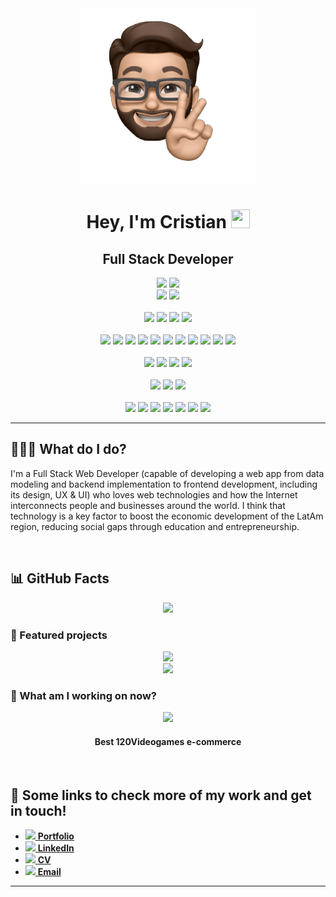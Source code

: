 <div align="center">
  <a href="https://github.com/cristianblar">
    <img src="https://raw.githubusercontent.com/cristianblar/cristianblar/main/happy_cris.png" width="280" height="280" />
  </a>
  <h1>Hey, I'm Cristian <img src="https://media.tenor.com/images/30169e4a670daf12443df7d2dd140176/tenor.gif" width="30" height="30" /></h1>
  <h2>Full Stack Developer</h2>
  <a href="https://www.apple.com/macos/big-sur/"><img src="https://img.shields.io/static/v1?style=plastic&labelColor=c7009b&color=61e043&logoColor=white&logo=macos&label=OS&message=MacOS" /></a>
  <a href="https://ubuntu.com/"><img src="https://img.shields.io/static/v1?style=plastic&labelColor=c7009b&color=61e043&logoColor=white&logo=ubuntu&label=OS&message=Ubuntu" /></a>
  <br />
  <a href="https://code.visualstudio.com/"><img src="https://img.shields.io/static/v1?style=plastic&labelColor=c7009b&color=61e043&logoColor=white&logo=visual-studio-code&label=Editor&message=VSCode" /></a>
  <a href="https://jupyter.org/"><img src="https://img.shields.io/static/v1?style=plastic&labelColor=c7009b&color=61e043&logoColor=white&logo=jupyter&label=Editor&message=Jupyter" /></a>
  <br />
  <br />
  <a href="https://www.typescriptlang.org/"><img src="https://img.shields.io/static/v1?style=plastic&labelColor=c7009b&color=61e043&logoColor=white&logo=typescript&label=Language&message=TypeScript" /></a>
  <a href="https://www.javascript.com/"><img src="https://img.shields.io/static/v1?style=plastic&labelColor=c7009b&color=61e043&logoColor=white&logo=javascript&label=Language&message=JavaScript" /></a>
  <a href="https://www.python.org/"><img src="https://img.shields.io/static/v1?style=plastic&labelColor=c7009b&color=61e043&logoColor=white&logo=python&label=Language&message=Python" /></a>
  <a href="https://cplusplus.com/"><img src="https://img.shields.io/static/v1?style=plastic&labelColor=c7009b&color=61e043&logoColor=white&logo=c%2B%2B&label=Language&message=C%2B%2B" /></a>
  <br />
  <br />
  <a href="https://www.w3.org/html/"><img src="https://img.shields.io/static/v1?style=plastic&labelColor=c7009b&color=61e043&logoColor=white&logo=html5&label=Frontend&message=HTML5" /></a>
  <a href="https://www.w3.org/Style/CSS/"><img src="https://img.shields.io/static/v1?style=plastic&labelColor=c7009b&color=61e043&logoColor=white&logo=css3&label=Frontend&message=CSS3" /></a>
  <a href="https://sass-lang.com/"><img src="https://img.shields.io/static/v1?style=plastic&labelColor=c7009b&color=61e043&logoColor=white&logo=sass&label=Frontend&message=SASS" /></a>
  <a href="https://tailwindcss.com/"><img src="https://img.shields.io/static/v1?style=plastic&labelColor=c7009b&color=61e043&logoColor=white&logo=tailwind-css&label=Frontend&message=Tailwind%20CSS" /></a>
  <a href="https://getbootstrap.com/"><img src="https://img.shields.io/static/v1?style=plastic&labelColor=c7009b&color=61e043&logoColor=white&logo=bootstrap&label=Frontend&message=Bootstrap" /></a>
  <a href="https://postcss.org/"><img src="https://img.shields.io/static/v1?style=plastic&labelColor=c7009b&color=61e043&logoColor=white&logo=postcss&label=Frontend&message=PostCSS" /></a>
  <a href="https://www.webcomponents.org/"><img src="https://img.shields.io/static/v1?style=plastic&labelColor=c7009b&color=61e043&logoColor=white&logo=webcomponents-dot-org&label=Frontend&message=Web%20Components" /></a>
  <a href="https://reactjs.org/"><img src="https://img.shields.io/static/v1?style=plastic&labelColor=c7009b&color=61e043&logoColor=white&logo=react&label=Frontend&message=React" /></a>
  <a href="https://redux.js.org/"><img src="https://img.shields.io/static/v1?style=plastic&labelColor=c7009b&color=61e043&logoColor=white&logo=redux&label=Frontend&message=Redux" /></a>
  <a href="https://www.gatsbyjs.com/"><img src="https://img.shields.io/static/v1?style=plastic&labelColor=c7009b&color=61e043&logoColor=white&logo=gatsby&label=Frontend&message=Gatsby" /></a>
  <a href="https://nextjs.org/"><img src="https://img.shields.io/static/v1?style=plastic&labelColor=c7009b&color=61e043&logoColor=white&logo=next-dot-js&label=Frontend&message=Next.js" /></a>
  <br />
  <br />
  <a href="https://nodejs.org/"><img src="https://img.shields.io/static/v1?style=plastic&labelColor=c7009b&color=61e043&logoColor=white&logo=node-dot-js&label=Backend&message=Node.js" /></a>
  <a href="https://expressjs.com/"><img src="https://img.shields.io/static/v1?style=plastic&labelColor=c7009b&color=61e043&logoColor=white&logo=express&label=Backend&message=Express" /></a>
  <a href="https://graphql.org/"><img src="https://img.shields.io/static/v1?style=plastic&labelColor=c7009b&color=61e043&logoColor=white&logo=graphql&label=Backend&message=GraphQL" /></a>
  <a href="https://www.apollographql.com/"><img src="https://img.shields.io/static/v1?style=plastic&labelColor=c7009b&color=61e043&logoColor=white&logo=apollo-graphql&label=Backend&message=Apollo" /></a>
  <br />
  <br />
  <a href="https://www.mysql.com/"><img src="https://img.shields.io/static/v1?style=plastic&labelColor=c7009b&color=61e043&logoColor=white&logo=mysql&label=Database&message=MySQL" /></a>
  <a href="https://www.postgresql.org/"><img src="https://img.shields.io/static/v1?style=plastic&labelColor=c7009b&color=61e043&logoColor=white&logo=postgresql&label=Database&message=PostgreSQL" /></a>
  <a href="https://www.mongodb.com/"><img src="https://img.shields.io/static/v1?style=plastic&labelColor=c7009b&color=61e043&logoColor=white&logo=mongodb&label=Database&message=MongoDB" /></a>
  <br />
  <br />
  <a href="https://github.com/"><img src="https://img.shields.io/static/v1?style=plastic&labelColor=c7009b&color=61e043&logoColor=white&logo=github&label=Tools&message=GitHub" /></a>
  <a href="https://travis-ci.org/"><img src="https://img.shields.io/static/v1?style=plastic&labelColor=c7009b&color=61e043&logoColor=white&logo=travis-ci&label=Tools&message=Travis" /></a>
  <a href="https://www.jenkins.io/"><img src="https://img.shields.io/static/v1?style=plastic&labelColor=c7009b&color=61e043&logoColor=white&logo=jenkins&label=Tools&message=Jenkins" /></a>
  <a href="https://www.docker.com/"><img src="https://img.shields.io/static/v1?style=plastic&labelColor=c7009b&color=61e043&logoColor=white&logo=docker&label=Tools&message=Docker" /></a>
  <a href="https://vercel.com/"><img src="https://img.shields.io/static/v1?style=plastic&labelColor=c7009b&color=61e043&logoColor=white&logo=vercel&label=Tools&message=Vercel" /></a>
  <a href="https://www.heroku.com/"><img src="https://img.shields.io/static/v1?style=plastic&labelColor=c7009b&color=61e043&logoColor=white&logo=heroku&label=Tools&message=Heroku" /></a>
  <a href="https://firebase.google.com/"><img src="https://img.shields.io/static/v1?style=plastic&labelColor=c7009b&color=61e043&logoColor=white&logo=firebase&label=Tools&message=Firebase" /></a>
  <hr />
</div>

## 👨🏻‍💻 What do I do?

I'm a Full Stack Web Developer (capable of developing a web app from data modeling and backend implementation to frontend development, including its design, UX & UI) who loves web technologies and how the Internet interconnects people and businesses around the world. I think that technology is a key factor to boost the economic development of the LatAm region, reducing social gaps through education and entrepreneurship.

<div>
  <br />
</div>

## 📊 GitHub Facts

<div align="center">
  <a href="https://github.com/cristianblar"><img src="https://github-readme-stats-cristianblar.vercel.app/api/top-langs?username=cristianblar&layout=compact&hide=html" /></a>
</div>

### 🌟 Featured projects

<div align="center">
  <a href="https://github.com/cristianblar/PokeAPP"><img src="https://github-readme-stats-cristianblar.vercel.app/api/pin/?username=cristianblar&repo=PokeAPP" /></a>
  <br />
  <a href="https://github.com/cristianblar/petgram_project"><img src="https://github-readme-stats-cristianblar.vercel.app/api/pin/?username=cristianblar&repo=petgram_project" /></a>
</div>

### 📌 What am I working on now?

<div align="center">
  <a href="https://github.com/cristianblar/game_store"><img src="https://github-readme-stats-cristianblar.vercel.app/api/pin/?username=cristianblar&repo=game_store" /></a>
  <h4><strong>Best 120</strong>Videogames e-commerce</h4>
  <br />
</div>

## 🔗 Some links to check more of my work and get in touch!
<div>
  <ul>
    <li><a href="https://www.cristianblar.dev/"><img src="https://img.icons8.com/android/24/26e07f/briefcase.png" /><span> <b>Portfolio</b></span></a></li>
    <li><a href="https://www.linkedin.com/in/cristianblandon/"><img src="https://img.icons8.com/android/24/4a90e2/linkedin.png" /><span> <b>LinkedIn</b></span></a></li>
    <li><a href="https://www.notion.so/cristianblandon/Full-Stack-Developer-96864fd3113547eaa38ab7e35d7a9551"><img src="https://img.icons8.com/color/24/ffffff/notion.png" /><span> <b>CV</b></span></a></li>
    <li><a href="mailto:cristianblar12@icloud.com"><img src="https://img.icons8.com/material/24/ffffff/mail.png" /><span> <b>Email</b></span></a></li>
  </ul>
  <hr />
</div>

